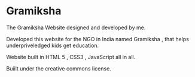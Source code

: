 Gramiksha
=========

The Gramiksha Website designed and developed by me.

Developed this website for the NGO in India named Gramiksha , that helps underpriveledged kids get education.

Website built in HTML 5 , CSS3 , JavaScript all in all.

Buiilt under the creative commons license.
